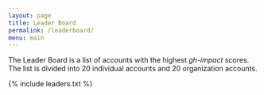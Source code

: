 ```yaml
---
layout: page
title: Leader Board
permalink: /leaderboard/
menu: main
---
```


The Leader Board is a list of accounts with the highest *gh-impact* scores.  The list is divided into 20 individual accounts and 20 organization accounts.

{% include leaders.txt %}
